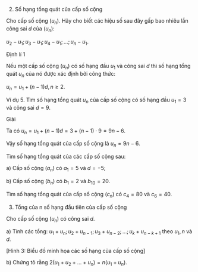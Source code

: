 2. Số hạng tổng quát của cấp số cộng

Cho cấp số cộng $(u_n)$. Hãy cho biết các hiệu số sau đây gấp bao nhiêu lần công sai $d$ của $(u_n)$:

$u_2 - u_1; u_3 - u_1; u_4 - u_1; ...; u_n - u_1$.

Định lí 1

Nếu một cấp số cộng $(u_n)$ có số hạng đầu $u_1$ và công sai $d$ thì số hạng tổng quát $u_n$ của nó được xác định bởi công thức:

$u_n = u_1 + (n - 1)d, n \geq 2$.

Ví dụ 5. Tìm số hạng tổng quát $u_n$ của cấp số cộng có số hạng đầu $u_1 = 3$ và công sai $d = 9$.

Giải

Ta có $u_n = u_1 + (n - 1)d = 3 + (n - 1) \cdot 9 = 9n - 6$.

Vậy số hạng tổng quát của cấp số cộng là $u_n = 9n - 6$.

Tìm số hạng tổng quát của các cấp số cộng sau:

a) Cấp số cộng $(a_n)$ có $a_1 = 5$ và $d = -5$;

b) Cấp số cộng $(b_n)$ có $b_1 = 2$ và $b_{10} = 20$.

Tìm số hạng tổng quát của cấp số cộng $(c_n)$ có $c_4 = 80$ và $c_6 = 40$.

3. Tổng của n số hạng đầu tiên của cấp số cộng

Cho cấp số cộng $(u_n)$ có công sai $d$.

a) Tính các tổng: $u_1 + u_n; u_2 + u_{n-1}; u_3 + u_{n-2}; ...; u_k + u_{n-k+1}$ theo $u_1, n$ và $d$.

[Hình 3: Biểu đồ minh họa các số hạng của cấp số cộng]

b) Chứng tỏ rằng $2(u_1 + u_2 + ... + u_n) = n(u_1 + u_n)$.
